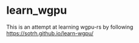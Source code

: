 # learn_wgpu

This is an attempt at learning wgpu-rs by following <https://sotrh.github.io/learn-wgpu/>
